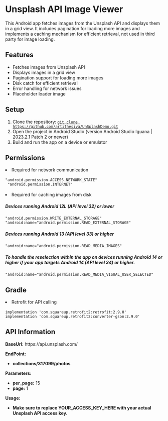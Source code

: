 <!DOCTYPE html>
<html lang="en">
<head>
<meta charset="UTF-8">
<meta name="viewport" content="width=device-width, initial-scale=1.0">
</head>
<body>
<h1>Unsplash API Image Viewer</h1>
<p>This Android app fetches images from the Unsplash API and displays them in a grid view. It includes pagination for loading more images and implements a caching mechanism for efficient retrieval, not used in third party for image loading.</p>

<h2>Features</h2>
<ul>
<li>Fetches images from Unsplash API</li>
<li>Displays images in a grid view</li>
<li>Pagination support for loading more images</li>
<li>Disk catch for efficient retrieval</li>
<li>Error handling for network issues</li>
<li>Placeholder loader image</li>
</ul>

<h2>Setup</h2>
<ol>
<li>Clone the repository: <code><a href="https://github.com/artithesiya/UnSplashDemo.git">git clone https://github.com/artithesiya/UnSplashDemo.git</a> </code></li>
<li>Open the project in Android Studio (version Android Studio Iguana | 2023.2.1 Patch 2 or newer)</li>
<li>Build and run the app on a device or emulator</li>
</ol>

<h2>Permissions</h2>
<li>Required for network communication</li>
</br>
<code>"android.permission.ACCESS_NETWORK_STATE"
 "android.permission.INTERNET"
</code>
</br>
<li>Required for caching images from disk</li>
<h5>Devices running Android 12L (API level 32) or lower</h5>
<code>"android.permission.WRITE_EXTERNAL_STORAGE" 
"android:name="android.permission.READ_EXTERNAL_STORAGE"</code>
<h5>Devices running Android 13 (API level 33) or higher</h5>
<code>"android:name="android.permission.READ_MEDIA_IMAGES"</code>
<h5>To handle the reselection within the app on devices running Android 14
or higher if your app targets Android 14 (API level 34) or higher.</h5>
<code>"android:name="android.permission.READ_MEDIA_VISUAL_USER_SELECTED"</code>

<h2>Gradle</h2>
<li>Retrofit for API calling</li>
</br>
<code>implementation 'com.squareup.retrofit2:retrofit:2.9.0'</code></br>
<code>implementation 'com.squareup.retrofit2:converter-gson:2.9.0'</code>

<h2>API Information</h2>
<p><strong>BaseUrl:</strong> https://api.unsplash.com/</p>
<p><strong>EndPoint:</strong></p>
<ul>
<li><strong>collections/317099/photos</strong></li>
</ul>
<p><strong>Parameters:</strong></p>
<ul>
<li><strong>per_page:</strong> 15</li>
<li><strong>page:</strong> 1</li>
</ul>
<p><strong>Usage:</strong></p>
<ul>
<li><strong>Make sure to replace YOUR_ACCESS_KEY_HERE with your actual Unsplash API access key.</strong></li>
</ul>

</body>
</html>
